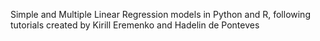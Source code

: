 Simple and Multiple Linear Regression models in Python and R, following tutorials 
created by Kirill Eremenko and Hadelin de Ponteves